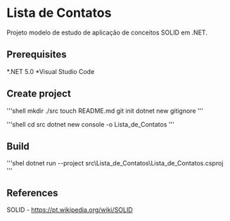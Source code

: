 # Lista de Contatos
Projeto modelo de estudo de aplicação de conceitos SOLID em .NET.

## Prerequisites

*.NET 5.0
*Visual Studio Code

## Create project

'''shell
mkdir ./src
touch README.md
git init
dotnet new gitignore
'''

'''shell
cd src
dotnet new console -o Lista_de_Contatos
'''

## Build

'''shel
dotnet run --project src\Lista_de_Contatos\Lista_de_Contatos.csproj
'''
## References

SOLID - https://pt.wikipedia.org/wiki/SOLID
